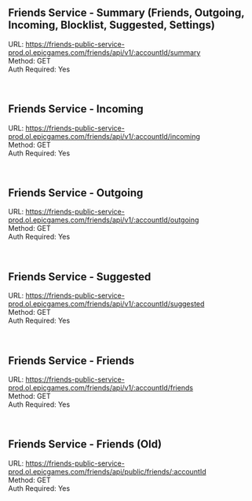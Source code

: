 ## Friends Service - Summary (Friends, Outgoing, Incoming, Blocklist, Suggested, Settings)

URL: https://friends-public-service-prod.ol.epicgames.com/friends/api/v1/:accountId/summary \
Method: GET \
Auth Required: Yes

<br/>

## Friends Service - Incoming

URL: https://friends-public-service-prod.ol.epicgames.com/friends/api/v1/:accountId/incoming \
Method: GET \
Auth Required: Yes

<br/>

## Friends Service - Outgoing

URL: https://friends-public-service-prod.ol.epicgames.com/friends/api/v1/:accountId/outgoing \
Method: GET \
Auth Required: Yes

<br/>

## Friends Service - Suggested

URL: https://friends-public-service-prod.ol.epicgames.com/friends/api/v1/:accountId/suggested \
Method: GET \
Auth Required: Yes

<br/>

## Friends Service - Friends

URL: https://friends-public-service-prod.ol.epicgames.com/friends/api/v1/:accountId/friends \
Method: GET \
Auth Required: Yes

<br/>

## Friends Service - Friends (Old)

URL: https://friends-public-service-prod.ol.epicgames.com/friends/api/public/friends/:accountId \
Method: GET \
Auth Required: Yes
